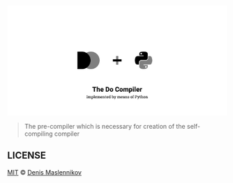 <p align="center">
    <a href="#what-is-it" alt="The Do Compiler">
        <img src=".github/header.png" alt="Header image"/>
    </a>
</p>


> The pre-compiler which is necessary for creation of the self-compiling compiler


## LICENSE
[MIT](./LICENSE "The MIT License") © [Denis Maslennikov](https://github.com/nof1000 "Author")
